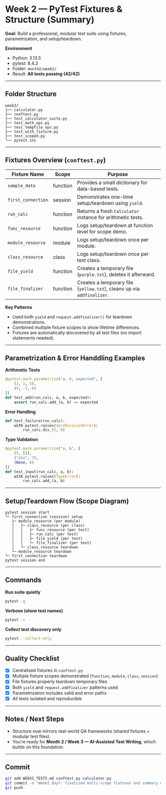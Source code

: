 # Week 2 — PyTest Fixtures & Structure (Summary)

**Goal:** Build a professional, modular test suite using fixtures, parametrization, and setup/teardown.
 
**Environment**
- Python: 3.13.5  
- pytest: 8.4.2  
- Folder: `month2/week2/`  
- Result: **All tests passing (42/42)**

---

## Folder Structure
```
week2/
├── calculator.py
├── conftest.py
├── test_calculator_suite.py
├── test_math_ops.py
├── test_tempfile_ops.py
├── test_with_fixture.py
├── test_scoped.py
└── pytest.ini
```

---

## Fixtures Overview (`conftest.py`)

| Fixture Name | Scope | Purpose |
|---------------|--------|----------|
| `sample_data` | function | Provides a small dictionary for data-based tests. |
| `first_connection` | session | Demonstrates one-time setup/teardown using `yield`. |
| `run_calc` | function | Returns a fresh `Calculator` instance for arithmetic tests. |
| `func_resource` | function | Logs setup/teardown at function level for scope demo. |
| `module_resource` | module | Logs setup/teardown once per module. |
| `class_resource` | class | Logs setup/teardown once per test class. |
| `file_yield` | function | Creates a temporary file (`purple.txt`), deletes it afterward. |
| `file_finalizer` | function | Creates a temporary file (`yellow.txt`), cleans up via `addfinalizer`. |

**Key Patterns**
- Used both `yield` and `request.addfinalizer()` for teardown demonstrations.  
- Combined multiple fixture scopes to show lifetime differences.  
- Fixtures are automatically discovered by all test files (no import statements needed).

---

## Parametrization & Error Handdling Examples

**Arithmetic Tests**
```python
@pytest.mark.parametrize("a, b, expected", [
    (3, 2, 5),
    (9, -1, 8)
])
def test_add(run_calc, a, b, expected):
    assert run_calc.add_(a, b) == expected
```

**Error Handling**
```python
def test_failure(run_calc):
    with pytest.raises(ZeroDivisionError):
        run_calc.div_(5, 0)
```

**Type Validation**
```python
@pytest.mark.parametrize("a, b", [
    (5, []),
    ("elo", 7),
    (None, 8)
])
def test_input(run_calc, a, b):
    with pytest.raises(TypeError):
        run_calc.add_(a, b)
```

---

## Setup/Teardown Flow (Scope Diagram)

```
pytest session start
└─ first_connection (session) setup
   ├─ module_resource (per module)
   │   ├─ class_resource (per class)
   │   │   ├─ func_resource (per test)
   │   │   ├─ run_calc (per test)
   │   │   ├─ file_yield (per test)
   │   │   └─ file_finalizer (per test)
   │   └─ class_resource teardown
   └─ module_resource teardown
└─ first_connection teardown
pytest session end
```

---

## Commands

**Run suite quietly**
```bash
pytest -q
```

**Verbose (show test names)**
```bash
pytest -v
```

**Collect test discovery only**
```bash
pytest --collect-only
```

---

## Quality Checklist

- [x] Centralized fixtures in `conftest.py`
- [x] Multiple fixture scopes demonstrated (`function`, `module`, `class`, `session`)
- [x] File fixtures properly teardown temporary files
- [x] Both `yield` and `request.addfinalizer` patterns used
- [x] Parametrization includes valid and error paths
- [x] All tests isolated and reproducible

---

## Notes / Next Steps

- Structure now mirrors real-world QA frameworks (shared fixtures + modular test files).  
- You’re ready for **Month 2 / Week 3 — AI-Assisted Test Writing**, which builds on this foundation.

---

## Commit

```bash
git add WEEK2_TESTS.md conftest.py calculator.py
git commit -m "Week2 Day7: finalized multi-scope fixtures and summary documentation"
git push
```
